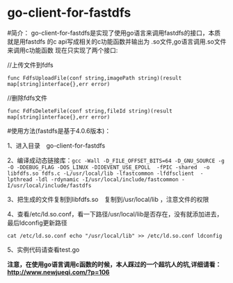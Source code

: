 go-client-for-fastdfs
=====================

#简介：
go-client-for-fastdfs是实现了使用go语言来调用fastdfs的接口，本质就是用fastdfs 的c api写成相关的c功能函数并输出为 .so文件,go语言调用.so文件来调用c功能函数
现在只实现了两个接口:

//上传文件到fdfs
    
`func FdfsUploadFile(conf string,imagePath string)(result map[string]interface{},err error)
`
    
//删除fdfs文件

`func FdfsDeleteFile(conf string,fileId string)(result map[string]interface{},err error)
`

#使用方法(fastdfs是基于4.0.6版本)：

1、进入目录　go-client-for-fastdfs


2、编译成动态链接库：`gcc -Wall -D_FILE_OFFSET_BITS=64 -D_GNU_SOURCE -g -O -DDEBUG_FLAG -DOS_LINUX -DIOEVENT_USE_EPOLL  -fPIC -shared  -o libfdfs.so fdfs.c -L/usr/local/lib -lfastcommon -lfdfsclient  -lpthread -ldl -rdynamic -I/usr/local/include/fastcommon -I/usr/local/include/fastdfs
`

3、把生成的文件复制到libfdfs.so　复制到/usr/local/lib ，注意文件的权限


4、查看/etc/ld.so.conf，看一下路径/usr/local/lib是否存在，没有就添加进去，最后ldconfig更新路径

`cat /etc/ld.so.conf
echo "/usr/local/lib" >> /etc/ld.so.conf
ldconfig`

5、实例代码请查看test.go



**注意，在使用go语言调用c函数的时候，本人踩过的一个超坑人的坑,详细请看：http://www.newjueqi.com/?p=106**









